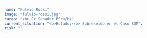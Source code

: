 ```yaml
---
name: "Fulvio Rossi"
image: "fulvio-rossi.jpg"
cargo: "<b> Ex Senador PS:</b>"
current_situation: "<b>Estado:</b> Sobreseído en el Caso SQM". 
risk: ""
---
```

